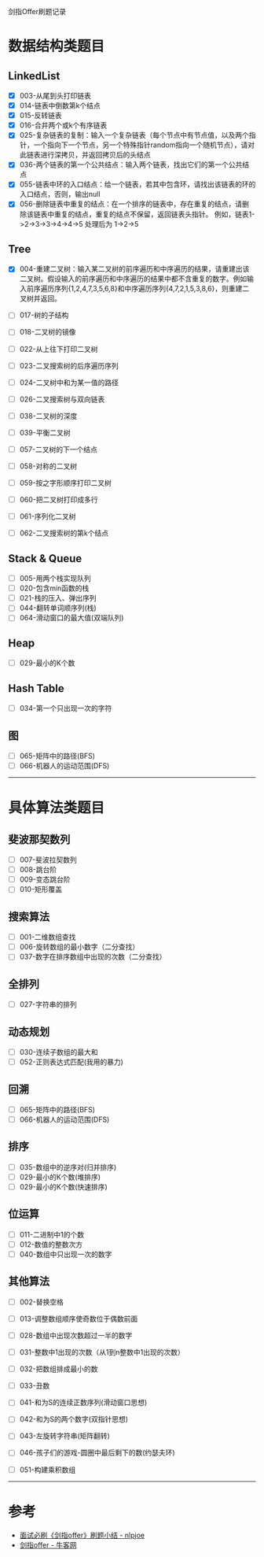剑指Offer刷题记录

# 数据结构类题目

## LinkedList

- [x] 003-从尾到头打印链表
- [x] 014-链表中倒数第k个结点
- [x] 015-反转链表
- [x] 016-合并两个或k个有序链表
- [x] 025-复杂链表的复制：输入一个复杂链表（每个节点中有节点值，以及两个指针，一个指向下一个节点，另一个特殊指针random指向一个随机节点），请对此链表进行深拷贝，并返回拷贝后的头结点
- [x] 036-两个链表的第一个公共结点：输入两个链表，找出它们的第一个公共结点
- [x] 055-链表中环的入口结点：给一个链表，若其中包含环，请找出该链表的环的入口结点，否则，输出null
- [x] 056-删除链表中重复的结点：在一个排序的链表中，存在重复的结点，请删除该链表中重复的结点，重复的结点不保留，返回链表头指针。 例如，链表1->2->3->3->4->4->5 处理后为 1->2->5

## Tree

- [x] 004-重建二叉树：输入某二叉树的前序遍历和中序遍历的结果，请重建出该二叉树。假设输入的前序遍历和中序遍历的结果中都不含重复的数字。例如输入前序遍历序列{1,2,4,7,3,5,6,8}和中序遍历序列{4,7,2,1,5,3,8,6}，则重建二叉树并返回。

- [ ] 017-树的子结构
- [ ] 018-二叉树的镜像
- [ ] 022-从上往下打印二叉树
- [ ] 023-二叉搜索树的后序遍历序列
- [ ] 024-二叉树中和为某一值的路径
- [ ] 026-二叉搜索树与双向链表
- [ ] 038-二叉树的深度
- [ ] 039-平衡二叉树
- [ ] 057-二叉树的下一个结点
- [ ] 058-对称的二叉树
- [ ] 059-按之字形顺序打印二叉树
- [ ] 060-把二叉树打印成多行
- [ ] 061-序列化二叉树
- [ ] 062-二叉搜索树的第k个结点

## Stack & Queue

- [ ] 005-用两个栈实现队列
- [ ] 020-包含min函数的栈
- [ ] 021-栈的压入、弹出序列
- [ ] 044-翻转单词顺序列(栈)
- [ ] 064-滑动窗口的最大值(双端队列)

## Heap

- [ ] 029-最小的K个数
## Hash Table
- [ ] 034-第一个只出现一次的字符

## 图
- [ ] 065-矩阵中的路径(BFS)
- [ ] 066-机器人的运动范围(DFS)

-----------------------------


# 具体算法类题目

## 斐波那契数列

- [ ] 007-斐波拉契数列
- [ ] 008-跳台阶
- [ ] 009-变态跳台阶
- [ ] 010-矩形覆盖

## 搜索算法
- [ ] 001-二维数组查找
- [ ] 006-旋转数组的最小数字（二分查找）
- [ ] 037-数字在排序数组中出现的次数（二分查找）

## 全排列
- [ ] 027-字符串的排列

## 动态规划
 - [ ] 030-连续子数组的最大和
- [ ] 052-正则表达式匹配(我用的暴力)

## 回溯

- [ ] 065-矩阵中的路径(BFS)
- [ ] 066-机器人的运动范围(DFS)

## 排序
- [ ] 035-数组中的逆序对(归并排序)
- [ ] 029-最小的K个数(堆排序)
- [ ] 029-最小的K个数(快速排序)

## 位运算
- [ ] 011-二进制中1的个数
- [ ] 012-数值的整数次方
- [ ] 040-数组中只出现一次的数字

## 其他算法
- [ ] 002-替换空格
- [ ] 013-调整数组顺序使奇数位于偶数前面
- [ ] 028-数组中出现次数超过一半的数字
- [ ] 031-整数中1出现的次数（从1到n整数中1出现的次数）
- [ ] 032-把数组排成最小的数
- [ ] 033-丑数
- [ ] 041-和为S的连续正数序列(滑动窗口思想)
- [ ] 042-和为S的两个数字(双指针思想)
- [ ] 043-左旋转字符串(矩阵翻转)
- [ ] 046-孩子们的游戏-圆圈中最后剩下的数(约瑟夫环)
- [ ] 051-构建乘积数组



-----------------------------------

# 参考

- [面试必刷《剑指offer》刷题小结 - nlpjoe](https://www.jianshu.com/p/53f6bf6f8d50)
- [剑指offer -  牛客网](https://www.nowcoder.com/ta/coding-interviews)